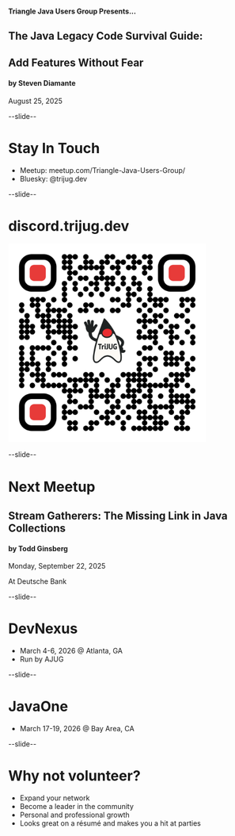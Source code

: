 #### Triangle Java Users Group Presents...
## The Java Legacy Code Survival Guide:
## Add Features Without Fear
#### by Steven Diamante
August 25, 2025

--slide--

# Stay In Touch

* Meetup: meetup.com/Triangle-Java-Users-Group/
* Bluesky: @trijug.dev

--slide--

# discord.trijug.dev

<img src="images/qr/qr-discord.png" height="400" width="400" style="border:none; box-shadow:none; background:white;"/>


--slide--

# Next Meetup

## Stream Gatherers: The Missing Link in Java Collections
#### by Todd Ginsberg

Monday, September 22, 2025

At Deutsche Bank

--slide--

# DevNexus

* March 4-6, 2026 @ Atlanta, GA
* Run by AJUG

--slide--

# JavaOne

* March 17-19, 2026 @ Bay Area, CA

--slide--

# Why not volunteer?
* Expand your network
* Become a leader in the community
* Personal and professional growth
* Looks great on a r&eacute;sum&eacute; and makes you a hit at parties

